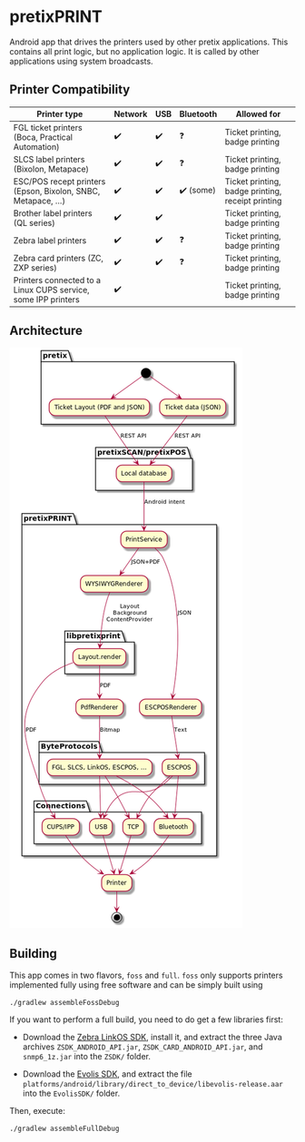 pretixPRINT
===========

Android app that drives the printers used by other pretix applications. This contains all
print logic, but no application logic. It is called by other applications using system
broadcasts.

Printer Compatibility
---------------------

| Printer type | Network | USB | Bluetooth | Allowed for |
| -- | -- | -- | -- | -- |
| FGL ticket printers (Boca, Practical Automation) | ✔️ | ✔️ | ❓ | Ticket printing, badge printing |
| SLCS label printers (Bixolon, Metapace) | ✔️ | ✔️ | ❓ | Ticket printing, badge printing |
| ESC/POS recept printers (Epson, Bixolon, SNBC, Metapace, …) | ✔️ | ✔️ | ✔️ (some) | Ticket printing, badge printing, receipt printing |
| Brother label printers (QL series) | ✔️ | ✔️ |  | Ticket printing, badge printing |
| Zebra label printers | ✔️ | ✔️ | ❓ | Ticket printing, badge printing |
| Zebra card printers (ZC, ZXP series) | ✔️ | ✔️ | ❓ | Ticket printing, badge printing |
| Printers connected to a Linux CUPS service, some IPP printers | ✔️ |  |  | Ticket printing, badge printing |


Architecture
------------

![Architecture diagram](img/architecture.png)

Building
--------

This app comes in two flavors, ``foss`` and ``full``. ``foss`` only supports printers implemented
fully using free software and can be simply built using

	./gradlew assembleFossDebug

If you want to perform a full build, you need to do get a few libraries first:

* Download the [Zebra LinkOS SDK](https://www.zebra.com/gb/en/products/software/barcode-printers/link-os/link-os-sdk.html),
  install it, and extract the three Java archives ``ZSDK_ANDROID_API.jar``, ``ZSDK_CARD_ANDROID_API.jar``, and ``snmp6_1z.jar``
  into the ``ZSDK/`` folder.

* Download the [Evolis SDK](https://myplace.evolis.com/s/sdk?language=en_US), and extract the file ``platforms/android/library/direct_to_device/libevolis-release.aar``
  into the ``EvolisSDK/`` folder.

Then, execute:

	./gradlew assembleFullDebug
